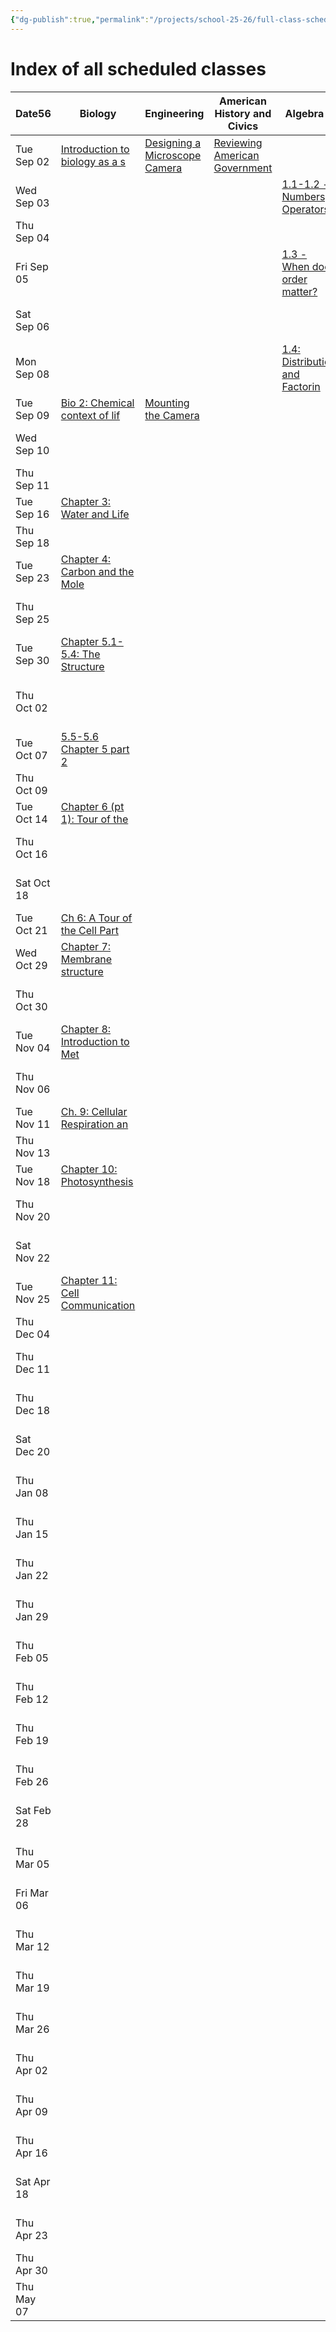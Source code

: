 ```yaml
---
{"dg-publish":true,"permalink":"/projects/school-25-26/full-class-schedule/"}
---
```


# Index of all scheduled classes


<div><table class="dataview table-view-table"><thead class="table-view-thead"><tr class="table-view-tr-header"><th class="table-view-th"><span>Date</span><span class="dataview small-text">56</span></th><th class="table-view-th"><span>Biology</span></th><th class="table-view-th"><span>Engineering</span></th><th class="table-view-th"><span>American History and Civics</span></th><th class="table-view-th"><span>Algebra 1</span></th><th class="table-view-th"><span>Algebra 2</span></th><th class="table-view-th"><span>Biology Lab</span></th><th class="table-view-th"><span>ACT Prep</span></th><th class="table-view-th"><span>Reading Discussions</span></th></tr></thead><tbody class="table-view-tbody"><tr><td><span>Tue Sep 02</span></td><td><span><a data-tooltip-position="top" aria-label="projects/school-25-26/biology/lessons/bio-01-evolution-the-themes-of-biology-and-scientific-inquiry.md" data-href="projects/school-25-26/biology/lessons/bio-01-evolution-the-themes-of-biology-and-scientific-inquiry.md" href="projects/school-25-26/biology/lessons/bio-01-evolution-the-themes-of-biology-and-scientific-inquiry.md" class="internal-link" target="_blank" rel="noopener nofollow">Introduction to biology as a s</a></span></td><td><span><a data-tooltip-position="top" aria-label="projects/school-25-26/engineering/projects/micro-01-microscope-camera-build.md" data-href="projects/school-25-26/engineering/projects/micro-01-microscope-camera-build.md" href="projects/school-25-26/engineering/projects/micro-01-microscope-camera-build.md" class="internal-link" target="_blank" rel="noopener nofollow">Designing a Microscope Camera</a></span></td><td><span><a data-tooltip-position="top" aria-label="projects/school-25-26/history/civics/civ-00-reviewing-american-government.md" data-href="projects/school-25-26/history/civics/civ-00-reviewing-american-government.md" href="projects/school-25-26/history/civics/civ-00-reviewing-american-government.md" class="internal-link" target="_blank" rel="noopener nofollow">Reviewing American Government</a></span></td><td><span></span></td><td><span></span></td><td><span></span></td><td><span></span></td><td><span></span></td></tr><tr><td><span>Wed Sep 03</span></td><td><span></span></td><td><span></span></td><td><span></span></td><td><span><a data-tooltip-position="top" aria-label="projects/school-25-26/algebra-1/lessons/alg1_1-1-numbers.md" data-href="projects/school-25-26/algebra-1/lessons/alg1_1-1-numbers.md" href="projects/school-25-26/algebra-1/lessons/alg1_1-1-numbers.md" class="internal-link" target="_blank" rel="noopener nofollow">1.1-1.2 - Numbers, Operators</a></span></td><td><span><a data-tooltip-position="top" aria-label="projects/school-25-26/algebra-2/lessons/alg2-1-1-isolation.md" data-href="projects/school-25-26/algebra-2/lessons/alg2-1-1-isolation.md" href="projects/school-25-26/algebra-2/lessons/alg2-1-1-isolation.md" class="internal-link" target="_blank" rel="noopener nofollow">1.1 - Isolation</a></span></td><td><span></span></td><td><span></span></td><td><span></span></td></tr><tr><td><span>Thu Sep 04</span></td><td><span></span></td><td><span></span></td><td><span></span></td><td><span></span></td><td><span></span></td><td><span><a data-tooltip-position="top" aria-label="projects/school-25-26/biology/labs/lab-01-01-using-a-microscope.md" data-href="projects/school-25-26/biology/labs/lab-01-01-using-a-microscope.md" href="projects/school-25-26/biology/labs/lab-01-01-using-a-microscope.md" class="internal-link" target="_blank" rel="noopener nofollow">Lab 1: Using a microscope</a></span></td><td><span></span></td><td><span></span></td></tr><tr><td><span>Fri Sep 05</span></td><td><span></span></td><td><span></span></td><td><span></span></td><td><span><a data-tooltip-position="top" aria-label="projects/school-25-26/algebra-1/lessons/alg1_1-3-when-does-order-matter.md" data-href="projects/school-25-26/algebra-1/lessons/alg1_1-3-when-does-order-matter.md" href="projects/school-25-26/algebra-1/lessons/alg1_1-3-when-does-order-matter.md" class="internal-link" target="_blank" rel="noopener nofollow">1.3 - When does order matter?</a></span></td><td><span><a data-tooltip-position="top" aria-label="projects/school-25-26/algebra-2/lessons/alg2-1-2-substitution.md" data-href="projects/school-25-26/algebra-2/lessons/alg2-1-2-substitution.md" href="projects/school-25-26/algebra-2/lessons/alg2-1-2-substitution.md" class="internal-link" target="_blank" rel="noopener nofollow">1.2 - Substitution</a></span></td><td><span></span></td><td><span></span></td><td><span></span></td></tr><tr><td><span>Sat Sep 06</span></td><td><span></span></td><td><span></span></td><td><span></span></td><td><span></span></td><td><span></span></td><td><span></span></td><td><span><a data-tooltip-position="top" aria-label="projects/school-25-26/college-prep/act/act-01-act-prep.md" data-href="projects/school-25-26/college-prep/act/act-01-act-prep.md" href="projects/school-25-26/college-prep/act/act-01-act-prep.md" class="internal-link" target="_blank" rel="noopener nofollow">ACT Practice 1</a></span></td><td><span></span></td></tr><tr><td><span>Mon Sep 08</span></td><td><span></span></td><td><span></span></td><td><span></span></td><td><span><a data-tooltip-position="top" aria-label="projects/school-25-26/algebra-1/lessons/alg1_1-4-distribution-and-factoring.md" data-href="projects/school-25-26/algebra-1/lessons/alg1_1-4-distribution-and-factoring.md" href="projects/school-25-26/algebra-1/lessons/alg1_1-4-distribution-and-factoring.md" class="internal-link" target="_blank" rel="noopener nofollow">1.4: Distribution and Factorin</a></span></td><td><span></span></td><td><span></span></td><td><span></span></td><td><span></span></td></tr><tr><td><span>Tue Sep 09</span></td><td><span><a data-tooltip-position="top" aria-label="projects/school-25-26/biology/lessons/bio-02-the-chemical-context-of-life.md" data-href="projects/school-25-26/biology/lessons/bio-02-the-chemical-context-of-life.md" href="projects/school-25-26/biology/lessons/bio-02-the-chemical-context-of-life.md" class="internal-link" target="_blank" rel="noopener nofollow">Bio 2: Chemical context of lif</a></span></td><td><span><a data-tooltip-position="top" aria-label="projects/school-25-26/engineering/projects/micro-02-microscope-camera-build.md" data-href="projects/school-25-26/engineering/projects/micro-02-microscope-camera-build.md" href="projects/school-25-26/engineering/projects/micro-02-microscope-camera-build.md" class="internal-link" target="_blank" rel="noopener nofollow">Mounting the Camera</a></span></td><td><span></span></td><td><span></span></td><td><span></span></td><td><span></span></td><td><span></span></td><td><span></span></td></tr><tr><td><span>Wed Sep 10</span></td><td><span></span></td><td><span></span></td><td><span></span></td><td><span></span></td><td><span></span></td><td><span></span></td><td><span></span></td><td><span><a data-tooltip-position="top" aria-label="projects/school-25-26/literature/lessons/lit-01-fahrenheit-451.md" data-href="projects/school-25-26/literature/lessons/lit-01-fahrenheit-451.md" href="projects/school-25-26/literature/lessons/lit-01-fahrenheit-451.md" class="internal-link" target="_blank" rel="noopener nofollow">Fahrenheit 451 Discussion</a></span></td></tr><tr><td><span>Thu Sep 11</span></td><td><span></span></td><td><span></span></td><td><span></span></td><td><span></span></td><td><span></span></td><td><span><a data-tooltip-position="top" aria-label="projects/school-25-26/biology/labs/lab-01-02-mounting-specimens.md" data-href="projects/school-25-26/biology/labs/lab-01-02-mounting-specimens.md" href="projects/school-25-26/biology/labs/lab-01-02-mounting-specimens.md" class="internal-link" target="_blank" rel="noopener nofollow">Mounting Specimens</a></span></td><td><span></span></td><td><span></span></td></tr><tr><td><span>Tue Sep 16</span></td><td><span><a data-tooltip-position="top" aria-label="projects/school-25-26/biology/lessons/bio-03-water-and-life.md" data-href="projects/school-25-26/biology/lessons/bio-03-water-and-life.md" href="projects/school-25-26/biology/lessons/bio-03-water-and-life.md" class="internal-link" target="_blank" rel="noopener nofollow">Chapter 3: Water and Life</a></span></td><td><span></span></td><td><span></span></td><td><span></span></td><td><span></span></td><td><span></span></td><td><span></span></td><td><span></span></td></tr><tr><td><span>Thu Sep 18</span></td><td><span></span></td><td><span></span></td><td><span></span></td><td><span></span></td><td><span></span></td><td><span><a data-tooltip-position="top" aria-label="projects/school-25-26/biology/labs/lab-01-03-staining.md" data-href="projects/school-25-26/biology/labs/lab-01-03-staining.md" href="projects/school-25-26/biology/labs/lab-01-03-staining.md" class="internal-link" target="_blank" rel="noopener nofollow">Staining</a></span></td><td><span></span></td><td><span></span></td></tr><tr><td><span>Tue Sep 23</span></td><td><span><a data-tooltip-position="top" aria-label="projects/school-25-26/biology/lessons/bio-04-carbon-and-the-molecular-diversity-of-life.md" data-href="projects/school-25-26/biology/lessons/bio-04-carbon-and-the-molecular-diversity-of-life.md" href="projects/school-25-26/biology/lessons/bio-04-carbon-and-the-molecular-diversity-of-life.md" class="internal-link" target="_blank" rel="noopener nofollow">Chapter 4: Carbon and the Mole</a></span></td><td><span></span></td><td><span></span></td><td><span></span></td><td><span></span></td><td><span></span></td><td><span></span></td><td><span></span></td></tr><tr><td><span>Thu Sep 25</span></td><td><span></span></td><td><span></span></td><td><span></span></td><td><span></span></td><td><span></span></td><td><span><a data-tooltip-position="top" aria-label="projects/school-25-26/biology/labs/lab-02-01-building-and-observing-microcosms.md" data-href="projects/school-25-26/biology/labs/lab-02-01-building-and-observing-microcosms.md" href="projects/school-25-26/biology/labs/lab-02-01-building-and-observing-microcosms.md" class="internal-link" target="_blank" rel="noopener nofollow">Building and Observing Microco</a></span></td><td><span></span></td><td><span></span></td></tr><tr><td><span>Tue Sep 30</span></td><td><span><a data-tooltip-position="top" aria-label="projects/school-25-26/biology/lessons/bio-05-the-structure-and-function-of-large-biological-molecules.md" data-href="projects/school-25-26/biology/lessons/bio-05-the-structure-and-function-of-large-biological-molecules.md" href="projects/school-25-26/biology/lessons/bio-05-the-structure-and-function-of-large-biological-molecules.md" class="internal-link" target="_blank" rel="noopener nofollow">Chapter 5.1-5.4: The Structure</a></span></td><td><span></span></td><td><span></span></td><td><span></span></td><td><span></span></td><td><span></span></td><td><span></span></td><td><span></span></td></tr><tr><td><span>Thu Oct 02</span></td><td><span></span></td><td><span></span></td><td><span></span></td><td><span></span></td><td><span></span></td><td><span><a data-tooltip-position="top" aria-label="projects/school-25-26/biology/labs/lab-02-02-observing-succession-in-microcosms.md" data-href="projects/school-25-26/biology/labs/lab-02-02-observing-succession-in-microcosms.md" href="projects/school-25-26/biology/labs/lab-02-02-observing-succession-in-microcosms.md" class="internal-link" target="_blank" rel="noopener nofollow">2-2: Observing Succession in M</a></span></td><td><span></span></td><td><span></span></td></tr><tr><td><span>Tue Oct 07</span></td><td><span><a data-tooltip-position="top" aria-label="projects/school-25-26/biology/lessons/bio-05-the-structure-and-function-of-large-biological-molecules-2.md" data-href="projects/school-25-26/biology/lessons/bio-05-the-structure-and-function-of-large-biological-molecules-2.md" href="projects/school-25-26/biology/lessons/bio-05-the-structure-and-function-of-large-biological-molecules-2.md" class="internal-link" target="_blank" rel="noopener nofollow">5.5-5.6 Chapter 5 part 2</a></span></td><td><span></span></td><td><span></span></td><td><span></span></td><td><span></span></td><td><span></span></td><td><span></span></td><td><span></span></td></tr><tr><td><span>Thu Oct 09</span></td><td><span></span></td><td><span></span></td><td><span></span></td><td><span></span></td><td><span></span></td><td><span><a data-tooltip-position="top" aria-label="projects/school-25-26/biology/labs/lab-02-03-observing-effects-of-pollution.md" data-href="projects/school-25-26/biology/labs/lab-02-03-observing-effects-of-pollution.md" href="projects/school-25-26/biology/labs/lab-02-03-observing-effects-of-pollution.md" class="internal-link" target="_blank" rel="noopener nofollow">2.3: Observing the Effects of</a></span></td><td><span></span></td><td><span></span></td></tr><tr><td><span>Tue Oct 14</span></td><td><span><a data-tooltip-position="top" aria-label="projects/school-25-26/biology/lessons/bio-06-a-tour-of-the-cell.md" data-href="projects/school-25-26/biology/lessons/bio-06-a-tour-of-the-cell.md" href="projects/school-25-26/biology/lessons/bio-06-a-tour-of-the-cell.md" class="internal-link" target="_blank" rel="noopener nofollow">Chapter 6 (pt 1): Tour of the</a></span></td><td><span></span></td><td><span></span></td><td><span></span></td><td><span></span></td><td><span></span></td><td><span></span></td><td><span></span></td></tr><tr><td><span>Thu Oct 16</span></td><td><span></span></td><td><span></span></td><td><span></span></td><td><span></span></td><td><span></span></td><td><span><a data-tooltip-position="top" aria-label="projects/school-25-26/biology/labs/lab-03-01-acids-bases-and-buffers.md" data-href="projects/school-25-26/biology/labs/lab-03-01-acids-bases-and-buffers.md" href="projects/school-25-26/biology/labs/lab-03-01-acids-bases-and-buffers.md" class="internal-link" target="_blank" rel="noopener nofollow">3.1: Acids, Bases, and Buffers</a></span></td><td><span></span></td><td><span></span></td></tr><tr><td><span>Sat Oct 18</span></td><td><span></span></td><td><span></span></td><td><span></span></td><td><span></span></td><td><span></span></td><td><span></span></td><td><span><a data-tooltip-position="top" aria-label="projects/school-25-26/college-prep/act/act-02-act-prep.md" data-href="projects/school-25-26/college-prep/act/act-02-act-prep.md" href="projects/school-25-26/college-prep/act/act-02-act-prep.md" class="internal-link" target="_blank" rel="noopener nofollow">ACT Practice 2</a></span></td><td><span></span></td></tr><tr><td><span>Tue Oct 21</span></td><td><span><a data-tooltip-position="top" aria-label="projects/school-25-26/biology/lessons/bio-06-a-tour-of-the-cell-2.md" data-href="projects/school-25-26/biology/lessons/bio-06-a-tour-of-the-cell-2.md" href="projects/school-25-26/biology/lessons/bio-06-a-tour-of-the-cell-2.md" class="internal-link" target="_blank" rel="noopener nofollow">Ch 6: A Tour of the Cell Part</a></span></td><td><span></span></td><td><span></span></td><td><span></span></td><td><span></span></td><td><span></span></td><td><span></span></td><td><span></span></td></tr><tr><td><span>Wed Oct 29</span></td><td><span><a data-tooltip-position="top" aria-label="projects/school-25-26/biology/lessons/bio-07-membrane-structure-and-function.md" data-href="projects/school-25-26/biology/lessons/bio-07-membrane-structure-and-function.md" href="projects/school-25-26/biology/lessons/bio-07-membrane-structure-and-function.md" class="internal-link" target="_blank" rel="noopener nofollow">Chapter 7: Membrane structure</a></span></td><td><span></span></td><td><span></span></td><td><span></span></td><td><span></span></td><td><span></span></td><td><span></span></td><td><span></span></td></tr><tr><td><span>Thu Oct 30</span></td><td><span></span></td><td><span></span></td><td><span></span></td><td><span></span></td><td><span></span></td><td><span><a data-tooltip-position="top" aria-label="projects/school-25-26/biology/labs/lab-03-02-carbohydrates-and-lipids.md" data-href="projects/school-25-26/biology/labs/lab-03-02-carbohydrates-and-lipids.md" href="projects/school-25-26/biology/labs/lab-03-02-carbohydrates-and-lipids.md" class="internal-link" target="_blank" rel="noopener nofollow">3.2: Carbohydrates and Lipids</a></span></td><td><span></span></td><td><span></span></td></tr><tr><td><span>Tue Nov 04</span></td><td><span><a data-tooltip-position="top" aria-label="projects/school-25-26/biology/lessons/bio-08-an-introduction-to-metabolism.md" data-href="projects/school-25-26/biology/lessons/bio-08-an-introduction-to-metabolism.md" href="projects/school-25-26/biology/lessons/bio-08-an-introduction-to-metabolism.md" class="internal-link" target="_blank" rel="noopener nofollow">Chapter 8: Introduction to Met</a></span></td><td><span></span></td><td><span></span></td><td><span></span></td><td><span></span></td><td><span></span></td><td><span></span></td><td><span></span></td></tr><tr><td><span>Thu Nov 06</span></td><td><span></span></td><td><span></span></td><td><span></span></td><td><span></span></td><td><span></span></td><td><span><a data-tooltip-position="top" aria-label="projects/school-25-26/biology/labs/lab-03-03-proteins-enzymes-vitamins.md" data-href="projects/school-25-26/biology/labs/lab-03-03-proteins-enzymes-vitamins.md" href="projects/school-25-26/biology/labs/lab-03-03-proteins-enzymes-vitamins.md" class="internal-link" target="_blank" rel="noopener nofollow">Lab 3.3: Proteins, Enzymes, an</a></span></td><td><span></span></td><td><span></span></td></tr><tr><td><span>Tue Nov 11</span></td><td><span><a data-tooltip-position="top" aria-label="projects/school-25-26/biology/lessons/bio-09-cellular-respiration-and-fermentation.md" data-href="projects/school-25-26/biology/lessons/bio-09-cellular-respiration-and-fermentation.md" href="projects/school-25-26/biology/lessons/bio-09-cellular-respiration-and-fermentation.md" class="internal-link" target="_blank" rel="noopener nofollow">Ch. 9: Cellular Respiration an</a></span></td><td><span></span></td><td><span></span></td><td><span></span></td><td><span></span></td><td><span></span></td><td><span></span></td><td><span></span></td></tr><tr><td><span>Thu Nov 13</span></td><td><span></span></td><td><span></span></td><td><span></span></td><td><span></span></td><td><span></span></td><td><span><a data-tooltip-position="top" aria-label="projects/school-25-26/biology/labs/lab-03-04-coacervates.md" data-href="projects/school-25-26/biology/labs/lab-03-04-coacervates.md" href="projects/school-25-26/biology/labs/lab-03-04-coacervates.md" class="internal-link" target="_blank" rel="noopener nofollow">Lab 3.4: Coacervates</a></span></td><td><span></span></td><td><span></span></td></tr><tr><td><span>Tue Nov 18</span></td><td><span><a data-tooltip-position="top" aria-label="projects/school-25-26/biology/lessons/bio-10-photosynthesis.md" data-href="projects/school-25-26/biology/lessons/bio-10-photosynthesis.md" href="projects/school-25-26/biology/lessons/bio-10-photosynthesis.md" class="internal-link" target="_blank" rel="noopener nofollow">Chapter 10: Photosynthesis</a></span></td><td><span></span></td><td><span></span></td><td><span></span></td><td><span></span></td><td><span></span></td><td><span></span></td><td><span></span></td></tr><tr><td><span>Thu Nov 20</span></td><td><span></span></td><td><span></span></td><td><span></span></td><td><span></span></td><td><span></span></td><td><span><a data-tooltip-position="top" aria-label="projects/school-25-26/biology/labs/lab-03-05-extracting-isolating-visualizing-dna.md" data-href="projects/school-25-26/biology/labs/lab-03-05-extracting-isolating-visualizing-dna.md" href="projects/school-25-26/biology/labs/lab-03-05-extracting-isolating-visualizing-dna.md" class="internal-link" target="_blank" rel="noopener nofollow">3.5: Extracting, isolating, an</a></span></td><td><span></span></td><td><span></span></td></tr><tr><td><span>Sat Nov 22</span></td><td><span></span></td><td><span></span></td><td><span></span></td><td><span></span></td><td><span></span></td><td><span></span></td><td><span><a data-tooltip-position="top" aria-label="projects/school-25-26/college-prep/act/act-03-act-prep.md" data-href="projects/school-25-26/college-prep/act/act-03-act-prep.md" href="projects/school-25-26/college-prep/act/act-03-act-prep.md" class="internal-link" target="_blank" rel="noopener nofollow">ACT Practice 3</a></span></td><td><span></span></td></tr><tr><td><span>Tue Nov 25</span></td><td><span><a data-tooltip-position="top" aria-label="projects/school-25-26/biology/lessons/bio-11-cell-communication.md" data-href="projects/school-25-26/biology/lessons/bio-11-cell-communication.md" href="projects/school-25-26/biology/lessons/bio-11-cell-communication.md" class="internal-link" target="_blank" rel="noopener nofollow">Chapter 11: Cell Communication</a></span></td><td><span></span></td><td><span></span></td><td><span></span></td><td><span></span></td><td><span></span></td><td><span></span></td><td><span></span></td></tr><tr><td><span>Thu Dec 04</span></td><td><span></span></td><td><span></span></td><td><span></span></td><td><span></span></td><td><span></span></td><td><span><a data-tooltip-position="top" aria-label="projects/school-25-26/biology/labs/lab-03-06-build-gel-electrophoresis-apparatus.md" data-href="projects/school-25-26/biology/labs/lab-03-06-build-gel-electrophoresis-apparatus.md" href="projects/school-25-26/biology/labs/lab-03-06-build-gel-electrophoresis-apparatus.md" class="internal-link" target="_blank" rel="noopener nofollow">3.6: Building a Gel Electropho</a></span></td><td><span></span></td><td><span></span></td></tr><tr><td><span>Thu Dec 11</span></td><td><span></span></td><td><span></span></td><td><span></span></td><td><span></span></td><td><span></span></td><td><span><a data-tooltip-position="top" aria-label="projects/school-25-26/biology/labs/lab-03-07-simulated-dna-separation-by-gel-electrophoresis.md" data-href="projects/school-25-26/biology/labs/lab-03-07-simulated-dna-separation-by-gel-electrophoresis.md" href="projects/school-25-26/biology/labs/lab-03-07-simulated-dna-separation-by-gel-electrophoresis.md" class="internal-link" target="_blank" rel="noopener nofollow">3.7: Simulated DNA separation</a></span></td><td><span></span></td><td><span></span></td></tr><tr><td><span>Thu Dec 18</span></td><td><span></span></td><td><span></span></td><td><span></span></td><td><span></span></td><td><span></span></td><td><span><a data-tooltip-position="top" aria-label="projects/school-25-26/biology/labs/lab-04-01-chlorophyll-and-photosynthesis.md" data-href="projects/school-25-26/biology/labs/lab-04-01-chlorophyll-and-photosynthesis.md" href="projects/school-25-26/biology/labs/lab-04-01-chlorophyll-and-photosynthesis.md" class="internal-link" target="_blank" rel="noopener nofollow">Lab 4.1: Chlorophyll and Photo</a></span></td><td><span></span></td><td><span></span></td></tr><tr><td><span>Sat Dec 20</span></td><td><span></span></td><td><span></span></td><td><span></span></td><td><span></span></td><td><span></span></td><td><span></span></td><td><span><a data-tooltip-position="top" aria-label="projects/school-25-26/college-prep/act/act-04-act-prep.md" data-href="projects/school-25-26/college-prep/act/act-04-act-prep.md" href="projects/school-25-26/college-prep/act/act-04-act-prep.md" class="internal-link" target="_blank" rel="noopener nofollow">ACT Practice 4</a></span></td><td><span></span></td></tr><tr><td><span>Thu Jan 08</span></td><td><span></span></td><td><span></span></td><td><span></span></td><td><span></span></td><td><span></span></td><td><span><a data-tooltip-position="top" aria-label="projects/school-25-26/biology/labs/lab-04-02-investigating-osmosis.md" data-href="projects/school-25-26/biology/labs/lab-04-02-investigating-osmosis.md" href="projects/school-25-26/biology/labs/lab-04-02-investigating-osmosis.md" class="internal-link" target="_blank" rel="noopener nofollow">Lab 4.2: Investigating Osmosis</a></span></td><td><span></span></td><td><span></span></td></tr><tr><td><span>Thu Jan 15</span></td><td><span></span></td><td><span></span></td><td><span></span></td><td><span></span></td><td><span></span></td><td><span><a data-tooltip-position="top" aria-label="projects/school-25-26/biology/labs/lab-04-03-investigating-cell-division.md" data-href="projects/school-25-26/biology/labs/lab-04-03-investigating-cell-division.md" href="projects/school-25-26/biology/labs/lab-04-03-investigating-cell-division.md" class="internal-link" target="_blank" rel="noopener nofollow">Lab 4.3: Investigating Cell Di</a></span></td><td><span></span></td><td><span></span></td></tr><tr><td><span>Thu Jan 22</span></td><td><span></span></td><td><span></span></td><td><span></span></td><td><span></span></td><td><span></span></td><td><span><a data-tooltip-position="top" aria-label="projects/school-25-26/biology/labs/lab-05-01-sampling-plant-populations-in-a-community.md" data-href="projects/school-25-26/biology/labs/lab-05-01-sampling-plant-populations-in-a-community.md" href="projects/school-25-26/biology/labs/lab-05-01-sampling-plant-populations-in-a-community.md" class="internal-link" target="_blank" rel="noopener nofollow">Lab 5.1: Sampling Plant Popula</a></span></td><td><span></span></td><td><span></span></td></tr><tr><td><span>Thu Jan 29</span></td><td><span></span></td><td><span></span></td><td><span></span></td><td><span></span></td><td><span></span></td><td><span><a data-tooltip-position="top" aria-label="projects/school-25-26/biology/labs/lab-05-02-observing-the-effect-of-rhizobia-on-plant-growth.md" data-href="projects/school-25-26/biology/labs/lab-05-02-observing-the-effect-of-rhizobia-on-plant-growth.md" href="projects/school-25-26/biology/labs/lab-05-02-observing-the-effect-of-rhizobia-on-plant-growth.md" class="internal-link" target="_blank" rel="noopener nofollow">Lab 5.2: Observing the Effect</a></span></td><td><span></span></td><td><span></span></td></tr><tr><td><span>Thu Feb 05</span></td><td><span></span></td><td><span></span></td><td><span></span></td><td><span></span></td><td><span></span></td><td><span><a data-tooltip-position="top" aria-label="projects/school-25-26/biology/labs/lab-05-03-air-pollution-testing.md" data-href="projects/school-25-26/biology/labs/lab-05-03-air-pollution-testing.md" href="projects/school-25-26/biology/labs/lab-05-03-air-pollution-testing.md" class="internal-link" target="_blank" rel="noopener nofollow">Lab 5.3: Air pollution Testing</a></span></td><td><span></span></td><td><span></span></td></tr><tr><td><span>Thu Feb 12</span></td><td><span></span></td><td><span></span></td><td><span></span></td><td><span></span></td><td><span></span></td><td><span><a data-tooltip-position="top" aria-label="projects/school-25-26/biology/labs/lab-05-04-soil-and-water-pollution-testing.md" data-href="projects/school-25-26/biology/labs/lab-05-04-soil-and-water-pollution-testing.md" href="projects/school-25-26/biology/labs/lab-05-04-soil-and-water-pollution-testing.md" class="internal-link" target="_blank" rel="noopener nofollow">Lab 5.4: Soil and Water Pollut</a></span></td><td><span></span></td><td><span></span></td></tr><tr><td><span>Thu Feb 19</span></td><td><span></span></td><td><span></span></td><td><span></span></td><td><span></span></td><td><span></span></td><td><span><a data-tooltip-position="top" aria-label="projects/school-25-26/biology/labs/lab-06-01-exploring-mendelian-genetics.md" data-href="projects/school-25-26/biology/labs/lab-06-01-exploring-mendelian-genetics.md" href="projects/school-25-26/biology/labs/lab-06-01-exploring-mendelian-genetics.md" class="internal-link" target="_blank" rel="noopener nofollow">Lab 6.1: Exploring Mendelian G</a></span></td><td><span></span></td><td><span></span></td></tr><tr><td><span>Thu Feb 26</span></td><td><span></span></td><td><span></span></td><td><span></span></td><td><span></span></td><td><span></span></td><td><span><a data-tooltip-position="top" aria-label="projects/school-25-26/biology/labs/lab-07-01-observing-specialized-eukaryotic-cells.md" data-href="projects/school-25-26/biology/labs/lab-07-01-observing-specialized-eukaryotic-cells.md" href="projects/school-25-26/biology/labs/lab-07-01-observing-specialized-eukaryotic-cells.md" class="internal-link" target="_blank" rel="noopener nofollow">Lab 7.1: Observing Specialized</a></span></td><td><span></span></td><td><span></span></td></tr><tr><td><span>Sat Feb 28</span></td><td><span></span></td><td><span></span></td><td><span></span></td><td><span></span></td><td><span></span></td><td><span></span></td><td><span><a data-tooltip-position="top" aria-label="projects/school-25-26/college-prep/act/act-05-act-prep.md" data-href="projects/school-25-26/college-prep/act/act-05-act-prep.md" href="projects/school-25-26/college-prep/act/act-05-act-prep.md" class="internal-link" target="_blank" rel="noopener nofollow">ACT Practice 5</a></span></td><td><span></span></td></tr><tr><td><span>Thu Mar 05</span></td><td><span></span></td><td><span></span></td><td><span></span></td><td><span></span></td><td><span></span></td><td><span><a data-tooltip-position="top" aria-label="projects/school-25-26/biology/labs/lab-07-02-preparing-culturing-media.md" data-href="projects/school-25-26/biology/labs/lab-07-02-preparing-culturing-media.md" href="projects/school-25-26/biology/labs/lab-07-02-preparing-culturing-media.md" class="internal-link" target="_blank" rel="noopener nofollow">Lab 7.2: Preparing Culturing M</a></span></td><td><span></span></td><td><span></span></td></tr><tr><td><span>Fri Mar 06</span></td><td><span></span></td><td><span></span></td><td><span></span></td><td><span></span></td><td><span></span></td><td><span><a data-tooltip-position="top" aria-label="projects/school-25-26/biology/labs/lab-07-03-culturing-bacteria.md" data-href="projects/school-25-26/biology/labs/lab-07-03-culturing-bacteria.md" href="projects/school-25-26/biology/labs/lab-07-03-culturing-bacteria.md" class="internal-link" target="_blank" rel="noopener nofollow">Lab 7.3: Culturing Bacteria</a></span></td><td><span></span></td><td><span></span></td></tr><tr><td><span>Thu Mar 12</span></td><td><span></span></td><td><span></span></td><td><span></span></td><td><span></span></td><td><span></span></td><td><span><a data-tooltip-position="top" aria-label="projects/school-25-26/biology/labs/lab-07-04-investigating-bacterial-antibiotic-sensitivity.md" data-href="projects/school-25-26/biology/labs/lab-07-04-investigating-bacterial-antibiotic-sensitivity.md" href="projects/school-25-26/biology/labs/lab-07-04-investigating-bacterial-antibiotic-sensitivity.md" class="internal-link" target="_blank" rel="noopener nofollow">Lab 7.4: Investigating Bacteri</a></span></td><td><span></span></td><td><span></span></td></tr><tr><td><span>Thu Mar 19</span></td><td><span></span></td><td><span></span></td><td><span></span></td><td><span></span></td><td><span></span></td><td><span><a data-tooltip-position="top" aria-label="projects/school-25-26/biology/labs/lab-08-01-investigating-protista.md" data-href="projects/school-25-26/biology/labs/lab-08-01-investigating-protista.md" href="projects/school-25-26/biology/labs/lab-08-01-investigating-protista.md" class="internal-link" target="_blank" rel="noopener nofollow">Lab 8.1: Investigating Protist</a></span></td><td><span></span></td><td><span></span></td></tr><tr><td><span>Thu Mar 26</span></td><td><span></span></td><td><span></span></td><td><span></span></td><td><span></span></td><td><span></span></td><td><span><a data-tooltip-position="top" aria-label="projects/school-25-26/biology/labs/lab-09-01-investigating-fungi.md" data-href="projects/school-25-26/biology/labs/lab-09-01-investigating-fungi.md" href="projects/school-25-26/biology/labs/lab-09-01-investigating-fungi.md" class="internal-link" target="_blank" rel="noopener nofollow">Lab 9.1: Investigating Fungi</a></span></td><td><span></span></td><td><span></span></td></tr><tr><td><span>Thu Apr 02</span></td><td><span></span></td><td><span></span></td><td><span></span></td><td><span></span></td><td><span></span></td><td><span><a data-tooltip-position="top" aria-label="projects/school-25-26/biology/labs/lab-10-01-investigating-simple-plants.md" data-href="projects/school-25-26/biology/labs/lab-10-01-investigating-simple-plants.md" href="projects/school-25-26/biology/labs/lab-10-01-investigating-simple-plants.md" class="internal-link" target="_blank" rel="noopener nofollow">Lab 10.1: Investigating simple</a></span></td><td><span></span></td><td><span></span></td></tr><tr><td><span>Thu Apr 09</span></td><td><span></span></td><td><span></span></td><td><span></span></td><td><span></span></td><td><span></span></td><td><span><a data-tooltip-position="top" aria-label="projects/school-25-26/biology/labs/lab-10-02-investigating-seed-plants.md" data-href="projects/school-25-26/biology/labs/lab-10-02-investigating-seed-plants.md" href="projects/school-25-26/biology/labs/lab-10-02-investigating-seed-plants.md" class="internal-link" target="_blank" rel="noopener nofollow">Lab 10.2: Investigating Seed P</a></span></td><td><span></span></td><td><span></span></td></tr><tr><td><span>Thu Apr 16</span></td><td><span></span></td><td><span></span></td><td><span></span></td><td><span></span></td><td><span></span></td><td><span><a data-tooltip-position="top" aria-label="projects/school-25-26/biology/labs/lab-11-01-investigating-porifera-and-cnidaria.md" data-href="projects/school-25-26/biology/labs/lab-11-01-investigating-porifera-and-cnidaria.md" href="projects/school-25-26/biology/labs/lab-11-01-investigating-porifera-and-cnidaria.md" class="internal-link" target="_blank" rel="noopener nofollow">Lab 11.1: Investigating Porife</a></span></td><td><span></span></td><td><span></span></td></tr><tr><td><span>Sat Apr 18</span></td><td><span></span></td><td><span></span></td><td><span></span></td><td><span></span></td><td><span></span></td><td><span></span></td><td><span><a data-tooltip-position="top" aria-label="projects/school-25-26/college-prep/act/act-06-act-prep.md" data-href="projects/school-25-26/college-prep/act/act-06-act-prep.md" href="projects/school-25-26/college-prep/act/act-06-act-prep.md" class="internal-link" target="_blank" rel="noopener nofollow">ACT Practice 6</a></span></td><td><span></span></td></tr><tr><td><span>Thu Apr 23</span></td><td><span></span></td><td><span></span></td><td><span></span></td><td><span></span></td><td><span></span></td><td><span><a data-tooltip-position="top" aria-label="projects/school-25-26/biology/labs/lab-11-02-investigating-platyhelminthes-nematoda-and-annelida.md" data-href="projects/school-25-26/biology/labs/lab-11-02-investigating-platyhelminthes-nematoda-and-annelida.md" href="projects/school-25-26/biology/labs/lab-11-02-investigating-platyhelminthes-nematoda-and-annelida.md" class="internal-link" target="_blank" rel="noopener nofollow">Lab 11.2: Investigating platyh</a></span></td><td><span></span></td><td><span></span></td></tr><tr><td><span>Thu Apr 30</span></td><td><span></span></td><td><span></span></td><td><span></span></td><td><span></span></td><td><span></span></td><td><span><a data-tooltip-position="top" aria-label="projects/school-25-26/biology/labs/lab-11-03-investigating-arthropods.md" data-href="projects/school-25-26/biology/labs/lab-11-03-investigating-arthropods.md" href="projects/school-25-26/biology/labs/lab-11-03-investigating-arthropods.md" class="internal-link" target="_blank" rel="noopener nofollow">Lab 11.3: Arthropods</a></span></td><td><span></span></td><td><span></span></td></tr><tr><td><span>Thu May 07</span></td><td><span></span></td><td><span></span></td><td><span></span></td><td><span></span></td><td><span></span></td><td><span><a data-tooltip-position="top" aria-label="projects/school-25-26/biology/labs/lab-11-04-investigating-vertebrate-tissues.md" data-href="projects/school-25-26/biology/labs/lab-11-04-investigating-vertebrate-tissues.md" href="projects/school-25-26/biology/labs/lab-11-04-investigating-vertebrate-tissues.md" class="internal-link" target="_blank" rel="noopener nofollow">Lab 11.4: Vertebrate Tissues</a></span></td><td><span></span></td><td><span></span></td></tr></tbody></table></div>
